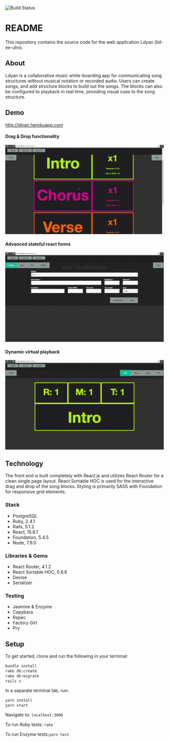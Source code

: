 ![Build Status](https://codeship.com/projects/fc7d8080-530d-0135-099b-129b825f4ead/status?branch=master)

# README
This repository contains the source code for the web application Ldyan (lid-ee-uhn).

## About

Ldyan is a collaborative music white-boarding app for communicating song structures without musical notation or recorded audio. Users can create songs, and add structure blocks to build out the songs. The blocks can also be configured to playback in real time, providing visual cues to the song structure.

## Demo

http://ldyan.herokuapp.com

#### Drag & Drop functionality
![](/images/Ldyan_demo_drag.gif)

#### Advanced stateful react forms
![](/images/Ldyan_demo_form.gif)

#### Dynamic virtual playback
![](/images/Ldyan_demo_playback.gif)

## Technology

The front end is built completely with React.js and utilizes React Router for a clean single page layout. React Sortable HOC is used for the interactive drag and drop of the song blocks.  Styling is primarily SASS with Foundation for responsive grid elements.

### Stack
* PostgreSQL
* Ruby, 2.4.1
* Rails, 5.1.2
* React, 15.6.1
* Foundation, 5.4.5
* Node, 7.9.0

### Libraries & Gems
* React Router, 4.1.2
* React Sortable HOC, 0.6.6
* Devise
* Serializer

### Testing
* Jasmine & Enzyme
* Capybara
* Rspec
* Factory Girl
* Pry

## Setup

To get started, clone and run the following in your terminal:
```
bundle install
rake db:create
rake db:migrate
rails s
```

In a separate terminal tab, run:
```
yarn install
yarn start
```

Navigate to: ```localhost:3000```

To run Ruby tests: ```rake```

To run Enzyme tests:```yarn test```
